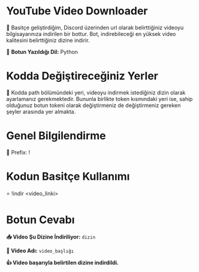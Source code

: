 # YouTube Video Downloader

📁 Basitçe geliştirdiğim, Discord üzerinden url olarak belirttiğiniz videoyu bilgisayarınıza indirilen bir bottur. Bot, indirebileceği en yüksek video kalitesini belirttiğiniz dizine indirir. 

📁 **Botun Yazıldığı Dil:** Python

# Kodda Değiştireceğiniz Yerler

📁 Kodda path bölümündeki yeri, videoyu indirmek istediğiniz dizin olarak ayarlamanız gerekmektedir. Bununla birlikte token kısmındaki yeri ise, sahip olduğunuz botun tokeni olarak değiştirmeniz de değiştirmeniz gereken şeyler arasında yer almakta.

# Genel Bilgilendirme

🔗 Prefix: !

# Kodun Basitçe Kullanımı

⭐ !indir <video_linki>

# Botun Cevabı

**📥 Video Şu Dizine İndiriliyor:** `dizin` 

**🎉 Video Adı:** `video_başlığı`

**👍 Video başarıyla belirtilen dizine indirdildi.**
